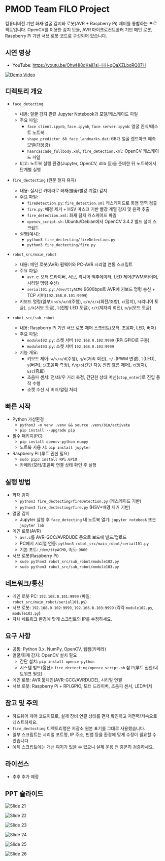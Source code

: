 # PMOD Team FILO Project

컴퓨터비전 기반 화재·얼굴 감지와 로봇(AVR + Raspberry Pi) 제어를 통합하는 프로젝트입니다. OpenCV를 이용한 감지 모듈, AVR 마이크로컨트롤러 기반 메인 로봇, Raspberry Pi 기반 서브 로봇 코드로 구성되어 있습니다.

## 시연 영상

- YouTube: https://youtu.be/OhwHl8dKajI?si=HH-qOaXZLboRQ07H

[![Demo Video](https://img.youtube.com/vi/OhwHl8dKajI/hqdefault.jpg)](https://youtu.be/OhwHl8dKajI?si=HH-qOaXZLboRQ07H)

## 디렉토리 개요

- `face_detecting`
  - 내용: 얼굴 감지 관련 Jupyter Notebook과 모델/캐스케이드 파일
  - 주요 파일:
    - `face client.ipynb`, `face.ipynb`, `face server.ipynb`: 얼굴 인식/테스트 노트북
    - `shape_predictor_68_face_landmarks.dat`: 68개 얼굴 랜드마크 예측 모델(대용량)
    - `haarcascade_fullbody.xml`, `fire_detection.xml`: OpenCV 캐스케이드 파일
  - 비고: 노트북 실행 환경(Jupyter, OpenCV, dlib 등)을 준비한 뒤 노트북에서 단계별 실행

- `fire_dectecting`  (원문 철자 유지)
  - 내용: 실시간 카메라로 화재(불꽃/빨강 계열) 감지
  - 주요 파일:
    - `fireDetection.py`: `fire_detection.xml` 캐스케이드로 화염 영역 검출
    - `fire.py`: 배경 제거 + HSV 마스크 기반 빨강 계열 감지 및 윤곽 추출
    - `fire_detection.xml`: 화재 탐지 캐스케이드 파일
    - `opencv_script.sh`: Ubuntu/Debian에서 OpenCV 3.4.2 빌드 설치 스크립트
  - 실행(예시):
    - `python3 fire_dectecting/fireDetection.py`
    - `python3 fire_dectecting/fire.py`

- `robot_src/main_robot`
  - 내용: 메인 로봇(AVR) 펌웨어와 PC-AVR 시리얼 연동 스크립트
  - 주요 파일:
    - `avr.c`: 모터 드라이버, 서보, 리니어 액추에이터, LED 제어(PWM/타이머, 시리얼 명령 수신)
    - `serial101.py`: `/dev/ttyACM0` 9600bps로 AVR에 키보드 명령 송신 + TCP 서버(`192.168.0.101:9999`)
  - 키보드 명령(일부): `w/s/a/d`(주행), `q/e/z/x`(회전/조향), `c`(정지), `h`(리니어 토글), `j/k`(서보 토글), `l`(전방 LED 토글), `r/t`(제자리 회전), `o/p`(모드 토글)

- `robot_src/sub_robot`
  - 내용: Raspberry Pi 기반 서브 로봇 제어 스크립트(모터, 초음파, LED, 버저)
  - 주요 파일:
    - `module102.py`: 소켓 서버 `192.168.0.102:9999` (RPi.GPIO로 구동)
    - `module103.py`: 소켓 서버 `192.168.0.103:9999`
  - 기능 개요:
    - 키보드 제어: `w/s/a/d`(주행), `q/e`(저속 회전), `+/-`(PWM 변경), `l`(LED), `y`(버저), `i`(초음파 측정), `f/g/o`(간단 자동 진입 흐름 제어), `c`(정지), `Esc`(종료)
    - 초음파 센서: 전/좌/우 거리 측정, 간단한 상태 머신(`stop_enter`)로 진입 동작 수행
    - 소켓 수신 시 버저/알림 처리

## 빠른 시작

- Python 가상환경
  - `python3 -m venv .venv && source .venv/bin/activate`
  - `pip install --upgrade pip`
- 필수 패키지(PC)
  - `pip install opencv-python numpy`
  - 노트북 사용 시: `pip install jupyter`
- Raspberry Pi (루트 권한 필요)
  - `sudo pip3 install RPi.GPIO`
  - 카메라/모터/초음파 연결 상태 확인 후 실행

## 실행 방법

- 화재 감지
  - `python3 fire_dectecting/fireDetection.py` (캐스케이드 기반)
  - `python3 fire_dectecting/fire.py` (HSV+배경 제거 기반)
- 얼굴 감지
  - Jupyter 실행 후 `face_detecting` 내 노트북 열기: `jupyter notebook` 또는 `jupyter lab`
- 메인 로봇(AVR)
  - `avr.c`를 AVR-GCC/AVRDUDE 등으로 보드에 빌드/업로드
  - PC에서 시리얼 연동: `python3 robot_src/main_robot/serial101.py`
  - 기본 포트: `/dev/ttyACM0`, 속도: `9600`
- 서브 로봇(Raspberry Pi)
  - `sudo python3 robot_src/sub_robot/module102.py`
  - `sudo python3 robot_src/sub_robot/module103.py`

## 네트워크/통신

- 메인 로봇 PC: `192.168.0.101:9999` (파일: `robot_src/main_robot/serial101.py`)
- 서브 로봇: `192.168.0.102:9999`, `192.168.0.103:9999` (각각 `module102.py`, `module103.py`)
- 자체 네트워크 환경에 맞게 스크립트의 IP를 수정하세요.

## 요구 사항

- 공통: Python 3.x, NumPy, OpenCV, 웹캠(카메라)
- 얼굴/화재 감지: OpenCV 설치 필요
  - 간단 설치: `pip install opencv-python`
  - 시스템 빌드(옵션): `fire_dectecting/opencv_script.sh` 참고(루트 권한/네트워크 필요)
- 메인 로봇: AVR 툴체인(AVR-GCC/AVRDUDE), 시리얼 연결
- 서브 로봇: Raspberry Pi + RPi.GPIO, 모터 드라이버, 초음파 센서, LED/버저

## 참고 및 주의

- 하드웨어 제어 코드이므로, 실제 장비 연결 상태를 먼저 확인하고 저전력/저속으로 테스트하세요.
- `fire_dectecting` 디렉토리명은 저장소 원본 표기를 그대로 사용했습니다.
- 일부 스크립트는 시리얼 포트명, IP 주소, 핀맵 등을 환경에 맞게 수정이 필요할 수 있습니다.
- 예제 스크립트에는 개선 여지가 있을 수 있으니 실제 운용 전 충분히 검증하세요.

## 라이선스

- 추후 추가 예정

## PPT 슬라이드

![Slide 21](docs/portfolio/PORTFOLIO_slide-21.png)

![Slide 22](docs/portfolio/PORTFOLIO_slide-22.png)

![Slide 23](docs/portfolio/PORTFOLIO_slide-23.png)

![Slide 24](docs/portfolio/PORTFOLIO_slide-24.png)

![Slide 25](docs/portfolio/PORTFOLIO_slide-25.png)

![Slide 26](docs/portfolio/PORTFOLIO_slide-26.png)
